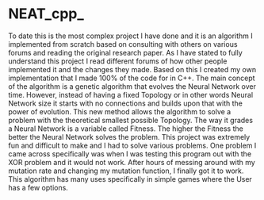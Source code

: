 # NEAT_cpp_
To date this is the most
complex project I have done and it is an algorithm I implemented from scratch based on consulting with
others on various forums and reading the original research paper. As I have stated to fully understand this
project I read different forums of how other people implemented it and the changes they made. Based on
this I created my own implementation that I made 100% of the code for in C++. The main concept of the
algorithm is a genetic algorithm that evolves the Neural Network over time. However, instead of having a
fixed Topology or in other words Neural Network size it starts with no connections and builds upon that
with the power of evolution. This new method allows the algorithm to solve a problem with the
theoretical smallest possible Topology. The way it grades a Neural Network is a variable called Fitness.
The higher the Fitness the better the Neural Network solves the problem. This project was extremely fun
and difficult to make and I had to solve various problems. One problem I came across specifically was
when I was testing this program out with the XOR problem and it would not work. After hours of
messing around with my mutation rate and changing my mutation function, I finally got it to work. This
algorithm has many uses specifically in simple games where the User has a few options.

